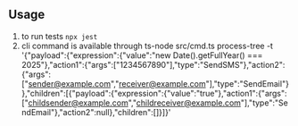 ## Usage
1. to run tests `npx jest`
2. cli command is available through
ts-node src/cmd.ts process-tree -t '{"payload":{"expression":{"value":"new Date().getFullYear() === 2025"},"action1":{"args":["1234567890"],"type":"SendSMS"},"action2":{"args":["sender@example.com","receiver@example.com"],"type":"SendEmail"}},"children":[{"payload":{"expression":{"value":"true"},"action1":{"args":["childsender@example.com","childreceiver@example.com"],"type":"SendEmail"},"action2":null},"children":[]}]}'